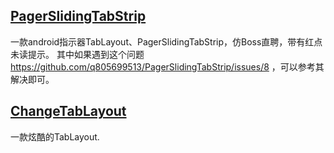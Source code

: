 ## [PagerSlidingTabStrip](https://github.com/q805699513/PagerSlidingTabStrip)

一款android指示器TabLayout、PagerSlidingTabStrip，仿Boss直聘，带有红点未读提示。
其中如果遇到这个问题 https://github.com/q805699513/PagerSlidingTabStrip/issues/8 ，可以参考其解决即可。

## [ChangeTabLayout](https://github.com/simplezhli/ChangeTabLayout)

一款炫酷的TabLayout.

